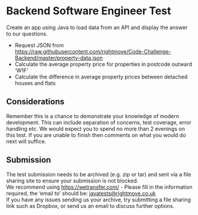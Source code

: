 # Backend Software Engineer Test

Create an app using Java to load data from an API and display the answer to our questions.

- Request JSON from https://raw.githubusercontent.com/rightmove/Code-Challenge-Backend/master/property-data.json
- Calculate the average property price for properties in postcode outward ‘W1F’
- Calculate the difference in average property prices between detached houses and flats

## Considerations

Remember this is a chance to demonstrate your knowledge of modern development. This can include separation of concerns, test coverage, error handling etc.
We would expect you to spend no more than 2 evenings on this test. If you are unable to finish then comments on what you would do next will suffice.

## Submission

The test submission needs to be archived (e.g. zip or tar) and sent via a file sharing site to ensure your submission is not blocked.               
We recommend using https://wetransfer.com/ - Please fill in the information required, the ‘email to’ should be: javatests@rightmove.co.uk               
If you have any issues sending us your archive, try submitting a file sharing link such as Dropbox, or send us an email to discuss further options.
